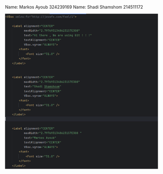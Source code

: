 Name: Markos Ayoub 324239169
Name: Shadi Shamshom 214511172

![Project logo](324239169_21411172.png)